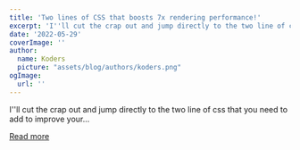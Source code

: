 ```yaml
---
title: 'Two lines of CSS that boosts 7x rendering performance!'
excerpt: 'I''ll cut the crap out and jump directly to the two line of css that you need to add to improve your...'
date: '2022-05-29'
coverImage: ''
author:
  name: Koders
  picture: "assets/blog/authors/koders.png"
ogImage:
  url: ''
---
```


I''ll cut the crap out and jump directly to the two line of css that you need to add to improve your...

[Read more](https://dev.to/mnathani/two-lines-of-css-that-boosts-7x-rendering-performance-4mjd)
